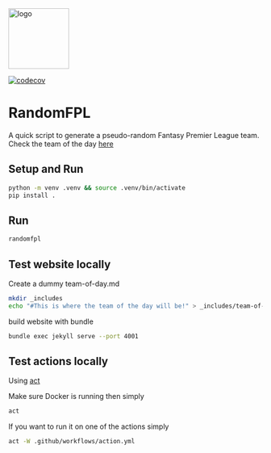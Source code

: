 <img src="https://videos.openai.com/vg-assets/assets%2Ftask_01js4rq9gvfg4r3mmjtdb0dtkt%2Fimg_0.webp?st=2025-04-18T14%3A23%3A14Z&se=2025-04-24T15%3A23%3A14Z&sks=b&skt=2025-04-18T14%3A23%3A14Z&ske=2025-04-24T15%3A23%3A14Z&sktid=a48cca56-e6da-484e-a814-9c849652bcb3&skoid=3d249c53-07fa-4ba4-9b65-0bf8eb4ea46a&skv=2019-02-02&sv=2018-11-09&sr=b&sp=r&spr=https%2Chttp&sig=sJbMtxdr6fPE5nGwEjn8tMu%2BL2FP2F2B4hctsePivIQ%3D&az=oaivgprodscus" alt="logo" width="120"/>

[![codecov](https://codecov.io/gh/bualust/RandomFPL/branch/main/graph/badge.svg)](https://codecov.io/gh/bualust/RandomFPL)

# RandomFPL

A quick script to generate a pseudo-random Fantasy Premier League team.
Check the team of the day [here](https://bualust.github.io/RandomFPL/)

## Setup and Run

```bash
python -m venv .venv && source .venv/bin/activate
pip install .
```
## Run
```bash
randomfpl
```

## Test website locally

Create a dummy team-of-day.md

```bash
mkdir _includes
echo "#This is where the team of the day will be!" > _includes/team-of-the-day.md
```

build website with bundle

```bash
bundle exec jekyll serve --port 4001
```

## Test actions locally

Using [act](https://nektosact.com/introduction.html)

Make sure Docker is running then simply
```bash
act
```
If you want to run it on one of the actions simply
```bash
act -W .github/workflows/action.yml
```
